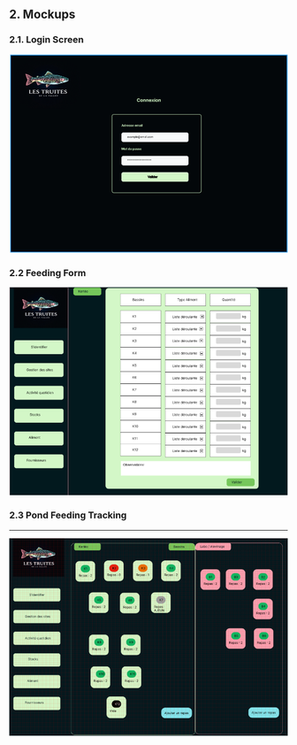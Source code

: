 ## 2. Mockups

### 2.1. **Login Screen**
![login screen](../images/ecran_connexion.png)

### 2.2 **Feeding Form**
![feeding form](../images/desktop_nourrissage.png)

### 2.3 **Pond Feeding Tracking**
---
![pond feeding tracking](../images/desktop_suivi_nourrissage.png)
